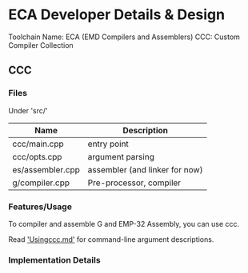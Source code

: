 # ECA Developer Details & Design

Toolchain Name: ECA (EMD Compilers and Assemblers)
CCC: Custom Compiler Collection

## CCC

### Files

Under 'src/'

| Name | Description |
|-|-|
| ccc/main.cpp | entry point |
| ccc/opts.cpp | argument parsing |
| es/assembler.cpp | assembler (and linker for now) |
| g/compiler.cpp | Pre-processor, compiler |

### Features/Usage

To compiler and assemble G and EMP-32 Assembly, you can use ccc.

Read ['Usingccc.md'](Usingccc.md) for command-line argument descriptions.

### Implementation Details
